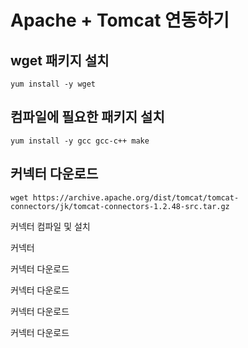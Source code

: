 # Apache + Tomcat 연동하기

## wget 패키지 설치

```text
yum install -y wget
```

## 컴파일에 필요한 패키지 설치

```text
yum install -y gcc gcc-c++ make
```

## 커넥터 다운로드

```text
wget https://archive.apache.org/dist/tomcat/tomcat-connectors/jk/tomcat-connectors-1.2.48-src.tar.gz
```



커넥터 컴파일 및 설치



커넥터 



커넥터 다운로드



커넥터 다운로드

커넥터 다운로드

커넥터 다운로드




